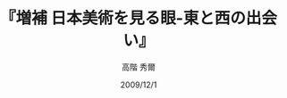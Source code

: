---
title: "『増補 日本美術を見る眼-東と西の出会い』"
description: "西洋とは違う日本独特の美学とは何か?西洋美術史の第一人者で日本美術にも確かな知見を持つ著者が、広い視野から西洋と日本の美術を比較し、日本人の美意識の特質を浮び上がらせる、卓越した比較文化論。近代における西洋と日本の文化交流がそれぞれの美術にもたらした影響にも言及。美術から日本人の精神文化の神髄にせまる最新のエッセイ二本を増補。"
date: 2009/12/1
draft: false
hideToc: false
enableToc: true
enableTocContent: false
author: "高階 秀爾"
tags: 
- 日本美術
category: 
- 芸術・アート
series:
- 岩波現代文庫
- 早稲田大学必修基礎演習テキスト100(2020年度)
image: images/feature2/content.png
---